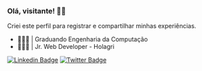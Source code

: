 ### Olá, visitante! 🤘🏼

Criei este perfil para registrar e compartilhar minhas experiências.

* 👩🏻‍🎓 | Graduando Engenharia da Computação <br />
* 👩🏻‍💻 | Jr. Web Developer - Holagri


[![Linkedin Badge](https://img.shields.io/badge/-LinkedIn-blue?style=flat-square&logo=Linkedin&logoColor=white&link=https://www.linkedin.com/in/elieltonbueno/)](https://www.linkedin.com/in/elieltonbueno/)
[![Twitter Badge](https://img.shields.io/badge/-Twitter-1ca0f1?style=flat-square&labelColor=1ca0f1&logo=twitter&logoColor=white&link=https://twitter.com/ELIELTONBUENO4)](https://twitter.com/ELIELTONBUENO4)
